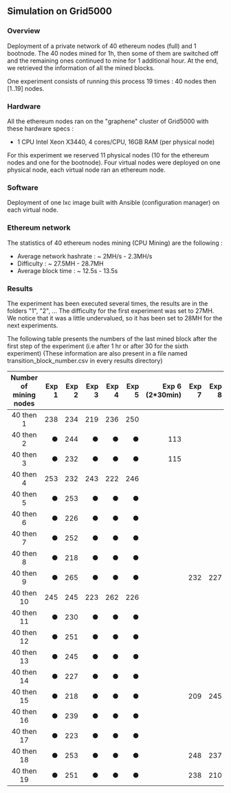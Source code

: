 ## Simulation on Grid5000

### Overview

Deployment of a private network of 40 ethereum nodes (full) and 1 bootnode. The 40 nodes mined for 1h, then some of them are switched off and the remaining ones continued to mine for 1 additional hour.
At the end, we retrieved the information of all the mined blocks.

One experiment consists of running this process 19 times : 40 nodes then [1..19] nodes.


### Hardware

All the ethereum nodes ran on the "graphene" cluster of Grid5000 with these hardware specs :
  - 1 CPU Intel Xeon X3440, 4 cores/CPU, 16GB RAM (per physical node)

For this experiment we reserved 11 physical nodes (10 for the ethereum nodes and one for the bootnode). Four virtual nodes were deployed on one physical node, each virtual node ran an ethereum node.

### Software

Deployment of one lxc image built with Ansible (configuration manager) on each virtual node.

### Ethereum network

The statistics of 40 ethereum nodes mining (CPU Mining) are the following :

* Average network hashrate : ~ 2MH/s - 2.3MH/s
* Difficulty : ~ 27.5MH - 28.7MH
* Average block time : ~ 12.5s - 13.5s

### Results

The experiment has been executed several times, the results are in the folders "1", "2", ...
The difficulty for the first experiment was set to 27MH. We notice that it was a little undervalued, so it has been set to 28MH for the next experiments.

The following table presents the numbers of the last mined block after the first step of the experiment (i.e after 1 hr or after 30 for the sixth experiment)
(These information are also present in a file named transition_block_number.csv in every results directory)


| Number of mining nodes | Exp 1 | Exp 2 | Exp 3 | Exp 4 | Exp 5 | Exp 6 (2*30min) | Exp 7 | Exp 8 |
|:----------------------:|------:|------:|------:|------:|------:|----------------:|------:|------:|
|       40 then 1        |   238 |   234 |   219 |   236 |   250 |                 |       |       |
|       40 then 2        |     ● |   244 |     ● |     ● |     ● |             113 |       |       |
|       40 then 3        |     ● |   232 |     ● |     ● |     ● |             115 |       |       |
|       40 then 4        |   253 |   232 |   243 |   222 |   246 |                 |       |       |
|       40 then 5        |     ● |   253 |     ● |     ● |     ● |                 |       |       |
|       40 then 6        |     ● |   226 |     ● |     ● |     ● |                 |       |       |
|       40 then 7        |     ● |   252 |     ● |     ● |     ● |                 |       |       |
|       40 then 8        |     ● |   218 |     ● |     ● |     ● |                 |       |       |
|       40 then 9        |     ● |   265 |     ● |     ● |     ● |                 |   232 |   227 |
|       40 then 10       |   245 |   245 |   223 |   262 |   226 |                 |       |       |
|       40 then 11       |     ● |   230 |     ● |     ● |     ● |                 |       |       |
|       40 then 12       |     ● |   251 |     ● |     ● |     ● |                 |       |       |
|       40 then 13       |     ● |   245 |     ● |     ● |     ● |                 |       |       |
|       40 then 14       |     ● |   227 |     ● |     ● |     ● |                 |       |       |
|       40 then 15       |     ● |   218 |     ● |     ● |     ● |                 |   209 |   245 |
|       40 then 16       |     ● |   239 |     ● |     ● |     ● |                 |       |       |
|       40 then 17       |     ● |   223 |     ● |     ● |     ● |                 |       |       |
|       40 then 18       |     ● |   253 |     ● |     ● |     ● |                 |   248 |   237 |
|       40 then 19       |     ● |   251 |     ● |     ● |     ● |                 |   238 |   210 |
